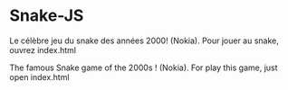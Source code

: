 # Snake-JS
Le célèbre jeu du snake des années 2000! (Nokia).
Pour jouer au snake, ouvrez index.html

The famous Snake game of the 2000s ! (Nokia).
For play this game, just open index.html